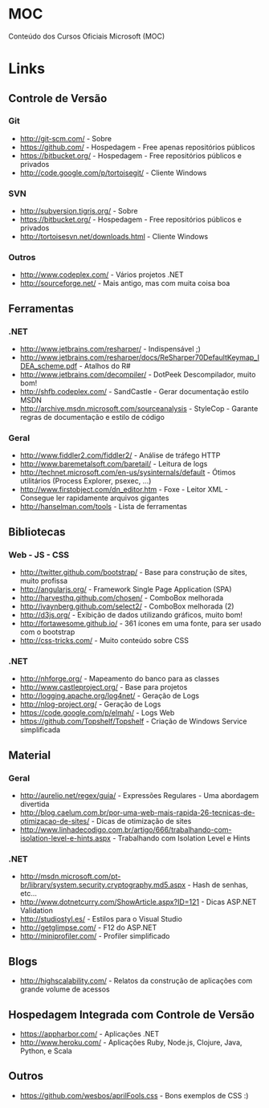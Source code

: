 # MOC

Conteúdo dos Cursos Oficiais Microsoft (MOC)

# Links

## Controle de Versão

### Git

* http://git-scm.com/ - Sobre
* https://github.com/ - Hospedagem - Free apenas repositórios públicos
* https://bitbucket.org/ - Hospedagem - Free repositórios públicos e privados
* http://code.google.com/p/tortoisegit/ - Cliente Windows

### SVN

* http://subversion.tigris.org/ - Sobre
* https://bitbucket.org/ - Hospedagem - Free repositórios públicos e privados
* http://tortoisesvn.net/downloads.html - Cliente Windows

### Outros

* http://www.codeplex.com/ - Vários projetos .NET
* http://sourceforge.net/ - Mais antigo, mas com muita coisa boa

## Ferramentas

### .NET

* http://www.jetbrains.com/resharper/ - Indispensável ;)
* http://www.jetbrains.com/resharper/docs/ReSharper70DefaultKeymap_IDEA_scheme.pdf - Atalhos do R#
* http://www.jetbrains.com/decompiler/ - DotPeek Descompilador, muito bom!
* http://shfb.codeplex.com/ - SandCastle - Gerar documentação estilo MSDN
* http://archive.msdn.microsoft.com/sourceanalysis - StyleCop - Garante regras de documentação e estilo de código

### Geral

* http://www.fiddler2.com/fiddler2/ - Análise de tráfego HTTP
* http://www.baremetalsoft.com/baretail/ - Leitura de logs
* http://technet.microsoft.com/en-us/sysinternals/default - Ótimos utilitários (Process Explorer, psexec, ...)
* http://www.firstobject.com/dn_editor.htm - Foxe - Leitor XML - Consegue ler rapidamente arquivos gigantes
* http://hanselman.com/tools - Lista de ferramentas

## Bibliotecas

### Web - JS - CSS

* http://twitter.github.com/bootstrap/ - Base para construção de sites, muito profissa
* http://angularjs.org/ - Framework Single Page Application (SPA)
* http://harvesthq.github.com/chosen/ - ComboBox melhorada
* http://ivaynberg.github.com/select2/ - ComboBox melhorada (2)
* http://d3js.org/ - Exibição de dados utilizando gráficos, muito bom!
* http://fortawesome.github.io/ - 361 ícones em uma fonte, para ser usado com o bootstrap
* http://css-tricks.com/ - Muito conteúdo sobre CSS

### .NET

* http://nhforge.org/ - Mapeamento do banco para as classes
* http://www.castleproject.org/ - Base para projetos
* http://logging.apache.org/log4net/ -  Geração de Logs
* http://nlog-project.org/ - Geração de Logs
* https://code.google.com/p/elmah/ - Logs Web
* https://github.com/Topshelf/Topshelf - Criação de Windows Service simplificada

## Material

### Geral
* http://aurelio.net/regex/guia/ - Expressões Regulares - Uma abordagem divertida
* http://blog.caelum.com.br/por-uma-web-mais-rapida-26-tecnicas-de-otimizacao-de-sites/ - Dicas de otimização de sites
* http://www.linhadecodigo.com.br/artigo/666/trabalhando-com-isolation-level-e-hints.aspx - Trabalhando com Isolation Level e Hints

### .NET
* http://msdn.microsoft.com/pt-br/library/system.security.cryptography.md5.aspx - Hash de senhas, etc...
* http://www.dotnetcurry.com/ShowArticle.aspx?ID=121 - Dicas ASP.NET Validation
* http://studiostyl.es/ - Estilos para o Visual Studio
* http://getglimpse.com/ - F12 do ASP.NET
* http://miniprofiler.com/ - Profiler simplificado

## Blogs

* http://highscalability.com/ - Relatos da construção de aplicações com grande volume de acessos

## Hospedagem Integrada com Controle de Versão

* https://appharbor.com/ - Aplicações .NET
* http://www.heroku.com/ - Aplicações  Ruby, Node.js, Clojure, Java, Python, e Scala

## Outros

* https://github.com/wesbos/aprilFools.css - Bons exemplos de CSS :)
